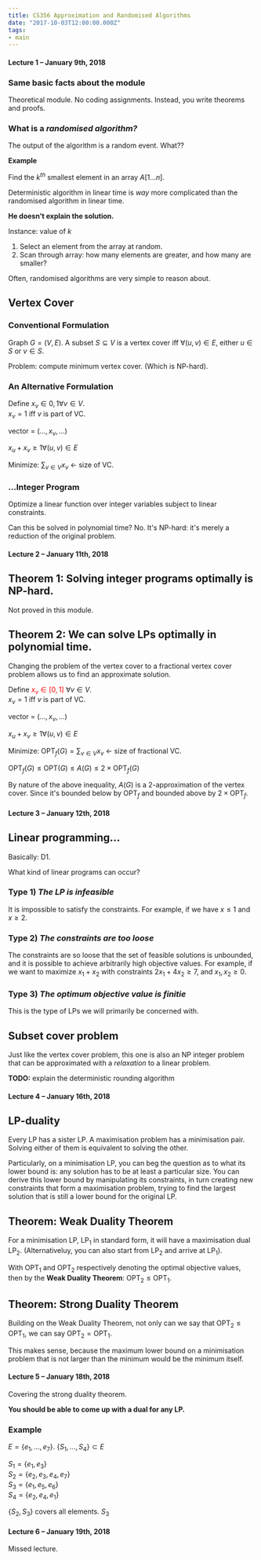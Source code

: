 ```yaml
---
title: CS356 Approximation and Randomised Algorithms
date: "2017-10-03T12:00:00.000Z"
tags:
- main
---
```


#### **Lecture 1** – January 9th, 2018

### Same basic facts about the module

Theoretical module. No coding assignments. Instead, you write theorems and proofs.

### What is a *randomised algorithm?*

The output of the algorithm is a random event. What??

**Example**

Find the $k^{th}$ smallest element in an array $A[1...n]$.

Deterministic algorithm in linear time is *way* more complicated than the randomised algorithm in linear time.

**He doesn't explain the solution.**

Instance: value of $k$

1. Select an element from the array at random.
2. Scan through array: how many elements are greater, and how many are smaller?

Often, randomised algorithms are very simple to reason about.

## **Vertex Cover**

### Conventional Formulation

Graph $G=(V,E)$. A subset $S\subseteq V$ is a vertex cover iff $\forall (u,v)\in E$, either $u \in S$ or $v \in S$.

Problem: compute minimum vertex cover. (Which is NP-hard).

### An Alternative Formulation

Define $x_v \in {0,1} \forall v \in V$.  
$x_v = 1$ iff $v$ is part of VC.

vector = $(..., x_v, ...)$

$x_u + x_v \ge 1 \forall (u,v) \in E$

Minimize: $\sum_{v \in V} x_v$ $\leftarrow$ size of VC.

### ...Integer Program

Optimize a linear function over integer variables subject to linear constraints.

Can this be solved in polynomial time? No. It's NP-hard: it's merely a reduction of the original problem.

#### **Lecture 2** – January 11th, 2018

## **Theorem 1:** Solving integer programs optimally is NP-hard.

Not proved in this module.

## **Theorem 2:** We can solve LPs optimally in polynomial time.

Changing the problem of the vertex cover to a fractional vertex cover problem allows us to find an approximate solution.

Define <span style="color:red">$x_v \in [0,1]$</span> $\forall v \in V$.  
$x_v = 1$ iff $v$ is part of VC.

vector = $(..., x_v, ...)$

$x_u + x_v \ge 1 \forall (u,v) \in E$

Minimize: $\textrm{OPT}_f(G) = \sum_{v \in V} x_v$ $\leftarrow$ size of fractional VC.

$\textrm{OPT}_f(G) \le \textrm{OPT}(G) \le A(G) \le 2 \times \textrm{OPT}_f(G)$

By nature of the above inequality, $A(G)$ is a 2-approximation of the vertex cover. Since it's bounded below by $\textrm{OPT}_f$ and bounded above by $2 \times \textrm{OPT}_f$.

#### **Lecture 3** – January 12th, 2018

## Linear programming...

Basically: D1.

What kind of linear programs can occur?

### **Type 1)** *The LP is infeasible*

It is impossible to satisfy the constraints. For example, if we have $x \le 1$ and $x \ge 2$.

### **Type 2)** *The constraints are too loose*

The constraints are so loose that the set of feasible solutions is unbounded, and it is possible to achieve arbitrarily high objective values. For example, if we want to maximize $x_1 + x_2$ with constraints $2x_1 + 4x_2 \ge 7$, and $x_1, x_2 \ge 0$.

### **Type 3)** *The optimum objective value is finitie*

This is the type of LPs we will primarily be concerned with.

## Subset cover problem

Just like the vertex cover problem, this one is also an NP integer problem that can be approximated with a *relaxation* to a linear problem.

**TODO:** explain the deterministic rounding algorithm

#### **Lecture 4** – January 16th, 2018

## LP-duality

Every LP has a sister LP. A maximisation problem has a minimisation pair. Solving either of them is equivalent to solving the other.

Particularly, on a minimisation LP, you can beg the question as to what its lower bound is: any solution has to be at least a particular size. You can derive this lower bound by manipulating its constraints, in turn creating new constraints that form a maximisation problem, trying to find the largest solution that is still a lower bound for the original LP.

## **Theorem:** Weak Duality Theorem

For a minimisation LP, $\textrm{LP}_1$ in standard form, it will have a maximisation dual $\textrm{LP}_2$. (Alternativeluy, you can also start from $\textrm{LP}_2$ and arrive at $\textrm{LP}_1$).

With $\textrm{OPT}_1$ and $\textrm{OPT}_2$ respectively denoting the optimal objective values, then by the **Weak Duality Theorem**: $\textrm{OPT}_2 \le \textrm{OPT}_1$.

## **Theorem:** Strong Duality Theorem

Building on the Weak Duality Theorem, not only can we say that $\textrm{OPT}_2 \le \textrm{OPT}_1$, we can say $\textrm{OPT}_2 = \textrm{OPT}_1$.

This makes sense, because the maximum lower bound on a minimisation problem that is not larger than the minimum would be the minimum itself.

#### **Lecture 5** – January 18th, 2018

Covering the strong duality theorem.

**You should be able to come up with a dual for any LP.**

### Example

$E=\{e_1,...,e_7\}$. $\{S_1,...,S_4\} \subset E$

$S_1 = \{e_1,e_3\}$  
$S_2 = \{e_2,e_3,e_4,e_7\}$  
$S_3 = \{e_1,e_5,e_6\}$  
$S_4 = \{e_2,e_4,e_1\}$

$\{S_2,S_3\}$ covers all elements. $S_3$

#### **Lecture 6** – January 19th, 2018

Missed lecture.
